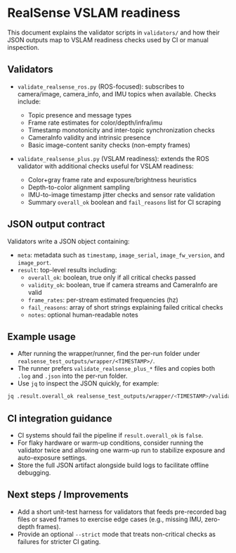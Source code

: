 # RealSense VSLAM readiness

This document explains the validator scripts in `validators/` and how their
JSON outputs map to VSLAM readiness checks used by CI or manual inspection.

Validators
----------
- `validate_realsense_ros.py` (ROS-focused): subscribes to camera/image, camera_info,
  and IMU topics when available. Checks include:
  - Topic presence and message types
  - Frame rate estimates for color/depth/infra/imu
  - Timestamp monotonicity and inter-topic synchronization checks
  - CameraInfo validity and intrinsic presence
  - Basic image-content sanity checks (non-empty frames)

- `validate_realsense_plus.py` (VSLAM readiness): extends the ROS validator with
  additional checks useful for VSLAM readiness:
  - Color+gray frame rate and exposure/brightness heuristics
  - Depth-to-color alignment sampling
  - IMU-to-image timestamp jitter checks and sensor rate validation
  - Summary `overall_ok` boolean and `fail_reasons` list for CI scraping

JSON output contract
--------------------
Validators write a JSON object containing:

- `meta`: metadata such as `timestamp`, `image_serial`, `image_fw_version`, and `image_port`.
- `result`: top-level results including:
  - `overall_ok`: boolean, true only if all critical checks passed
  - `validity_ok`: boolean, true if camera streams and CameraInfo are valid
  - `frame_rates`: per-stream estimated frequencies (hz)
  - `fail_reasons`: array of short strings explaining failed critical checks
  - `notes`: optional human-readable notes

Example usage
-------------
- After running the wrapper/runner, find the per-run folder under `realsense_test_outputs/wrapper/<TIMESTAMP>/`.
- The runner prefers `validate_realsense_plus_*` files and copies both `.log` and `.json` into the per-run folder.
- Use `jq` to inspect the JSON quickly, for example:

```bash
jq .result.overall_ok realsense_test_outputs/wrapper/<TIMESTAMP>/validate_realsense_plus_*.json
```

CI integration guidance
-----------------------
- CI systems should fail the pipeline if `result.overall_ok` is `false`.
- For flaky hardware or warm-up conditions, consider running the validator twice
  and allowing one warm-up run to stabilize exposure and auto-exposure settings.
- Store the full JSON artifact alongside build logs to facilitate offline
  debugging.

Next steps / Improvements
-------------------------
- Add a short unit-test harness for validators that feeds pre-recorded bag files
  or saved frames to exercise edge cases (e.g., missing IMU, zero-depth frames).
- Provide an optional `--strict` mode that treats non-critical checks as failures
  for stricter CI gating.

